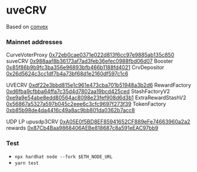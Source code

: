 # uveCRV

Based on [convex](https://github.com/convex-eth/platform)

### Mainnet addresses

CurveVoterProxy [0x72eb0cae0371e022d813f6cc97e9885ab135c850](https://etherscan.io/address/0x72eb0cae0371e022d813f6cc97e9885ab135c850)
suveCRV [0x988aaf8b36173af7ad3feb36efec0988fbd06d07](https://etherscan.io/address/0x988aaf8b36173af7ad3feb36efec0988fbd06d07)
Booster [0x85f86b9b9fc3ba356e96893bfb466b1188fd4021](https://etherscan.io/address/0x85f86b9b9fc3ba356e96893bfb466b1188fd4021)
CrvDepositor [0x26d5624c3cc1df7b4a73bf68d1e2160df597c1c6](https://etherscan.io/address/0x26d5624c3cc1df7b4a73bf68d1e2160df597c1c6)

UVECRV [0xdf22e3bbd815e1c961e473cba701b51948a3b2d6](https://etherscan.io/address/0xdf22e3bbd815e1c961e473cba701b51948a3b2d6)
RewardFactory [0xd6fba9cfbba64ffa7c35d4d7802aa19bcd425ced](https://etherscan.io/address/0xd6fba9cfbba64ffa7c35d4d7802aa19bcd425ced)
StashFactoryV2 [0xe9a9e54abe8edd80564ac8098e23fef908d6d3b1](https://etherscan.io/address/0xe9a9e54abe8edd80564ac8098e23fef908d6d3b1)
ExtraRewardStashV2 [0x56867a5327a597b045c2eee6c3cfc9697f273f39](https://etherscan.io/address/0x56867a5327a597b045c2eee6c3cfc9697f273f39)
TokenFactory [0xb85b98de4da4416c49a8ac9bb801da0362b7acc8](https://etherscan.io/address/0xb85b98de4da4416c49a8ac9bb801da0362b7acc8)

UDP LP 
upusdp3CRV [0xA05E0f5BD8EF85941652CF889eFe74663960a2a2](https://etherscan.io/address/0xA05E0f5BD8EF85941652CF889eFe74663960a2a2)
rewards [0x87Cb4Baa9868406AEBe818687c8a591eEAC97bb9](https://etherscan.io/address/0x87Cb4Baa9868406AEBe818687c8a591eEAC97bb9)


### Test

- `npx hardhat node --fork $ETH_NODE_URL`
- `yarn test`
